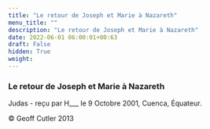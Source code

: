 ```yaml
---
title: "Le retour de Joseph et Marie à Nazareth"
menu_title: ""
description: "Le retour de Joseph et Marie à Nazareth"
date: 2022-06-01 06:00:01+00:63
draft: False
hidden: True
weight:
---
```

### Le retour de Joseph et Marie à Nazareth

Judas - reçu par H___  le 9 Octobre 2001, Cuenca, Équateur.



© Geoff Cutler 2013